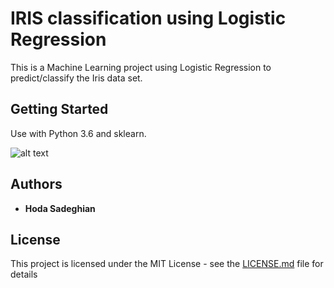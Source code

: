 # IRIS classification using Logistic Regression

This is a Machine Learning project using Logistic Regression to predict/classify the Iris data set. 

## Getting Started

Use with Python 3.6 and sklearn.

![alt text](https://github.com/HodaCoder/IRIS_LOGISTIC_REGRESSION/blob/master/IRIS_LR.gif)

## Authors

* **Hoda Sadeghian** 

## License

This project is licensed under the MIT License - see the [LICENSE.md](LICENSE.md) file for details
